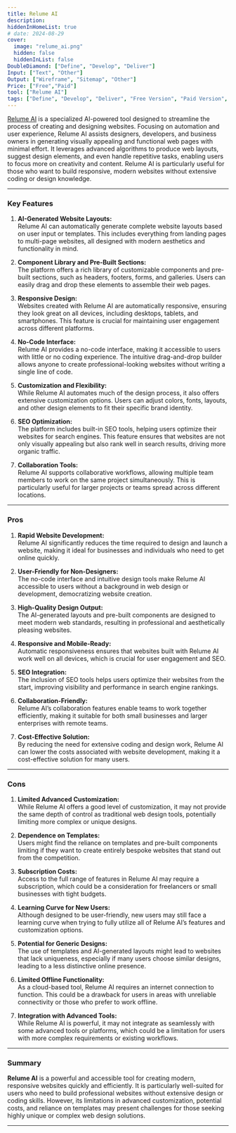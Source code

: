```yaml
---
title: Relume AI  
description:  
hiddenInHomeList: true  
# date: 2024-08-29  
cover:  
  image: "relume_ai.png"  
  hidden: false  
  hiddenInList: false  
DoubleDiamond: ["Define", "Develop", "Deliver"]
Input: ["Text", "Other"]
Output: ["Wireframe", "Sitemap", "Other"]
Price: ["Free","Paid"]
tool: ["Relume AI"]
tags: ["Define", "Develop", "Deliver", "Free Version", "Paid Version", "Website Design", "Prototyping", "UI/UX Design"]
---
```


[Relume AI](https://www.relume.io/) is a specialized AI-powered tool designed to streamline the process of creating and designing websites. Focusing on automation and user experience, Relume AI assists designers, developers, and business owners in generating visually appealing and functional web pages with minimal effort. It leverages advanced algorithms to produce web layouts, suggest design elements, and even handle repetitive tasks, enabling users to focus more on creativity and content. Relume AI is particularly useful for those who want to build responsive, modern websites without extensive coding or design knowledge.

---

### **Key Features**

1. **AI-Generated Website Layouts:**  
   Relume AI can automatically generate complete website layouts based on user input or templates. This includes everything from landing pages to multi-page websites, all designed with modern aesthetics and functionality in mind.

2. **Component Library and Pre-Built Sections:**  
   The platform offers a rich library of customizable components and pre-built sections, such as headers, footers, forms, and galleries. Users can easily drag and drop these elements to assemble their web pages.

3. **Responsive Design:**  
   Websites created with Relume AI are automatically responsive, ensuring they look great on all devices, including desktops, tablets, and smartphones. This feature is crucial for maintaining user engagement across different platforms.

4. **No-Code Interface:**  
   Relume AI provides a no-code interface, making it accessible to users with little or no coding experience. The intuitive drag-and-drop builder allows anyone to create professional-looking websites without writing a single line of code.

5. **Customization and Flexibility:**  
   While Relume AI automates much of the design process, it also offers extensive customization options. Users can adjust colors, fonts, layouts, and other design elements to fit their specific brand identity.

6. **SEO Optimization:**  
   The platform includes built-in SEO tools, helping users optimize their websites for search engines. This feature ensures that websites are not only visually appealing but also rank well in search results, driving more organic traffic.

7. **Collaboration Tools:**  
   Relume AI supports collaborative workflows, allowing multiple team members to work on the same project simultaneously. This is particularly useful for larger projects or teams spread across different locations.

---

### **Pros**

1. **Rapid Website Development:**  
   Relume AI significantly reduces the time required to design and launch a website, making it ideal for businesses and individuals who need to get online quickly.

2. **User-Friendly for Non-Designers:**  
   The no-code interface and intuitive design tools make Relume AI accessible to users without a background in web design or development, democratizing website creation.

3. **High-Quality Design Output:**  
   The AI-generated layouts and pre-built components are designed to meet modern web standards, resulting in professional and aesthetically pleasing websites.

4. **Responsive and Mobile-Ready:**  
   Automatic responsiveness ensures that websites built with Relume AI work well on all devices, which is crucial for user engagement and SEO.

5. **SEO Integration:**  
   The inclusion of SEO tools helps users optimize their websites from the start, improving visibility and performance in search engine rankings.

6. **Collaboration-Friendly:**  
   Relume AI’s collaboration features enable teams to work together efficiently, making it suitable for both small businesses and larger enterprises with remote teams.

7. **Cost-Effective Solution:**  
   By reducing the need for extensive coding and design work, Relume AI can lower the costs associated with website development, making it a cost-effective solution for many users.

---

### **Cons**

1. **Limited Advanced Customization:**  
   While Relume AI offers a good level of customization, it may not provide the same depth of control as traditional web design tools, potentially limiting more complex or unique designs.

2. **Dependence on Templates:**  
   Users might find the reliance on templates and pre-built components limiting if they want to create entirely bespoke websites that stand out from the competition.

3. **Subscription Costs:**  
   Access to the full range of features in Relume AI may require a subscription, which could be a consideration for freelancers or small businesses with tight budgets.

4. **Learning Curve for New Users:**  
   Although designed to be user-friendly, new users may still face a learning curve when trying to fully utilize all of Relume AI’s features and customization options.

5. **Potential for Generic Designs:**  
   The use of templates and AI-generated layouts might lead to websites that lack uniqueness, especially if many users choose similar designs, leading to a less distinctive online presence.

6. **Limited Offline Functionality:**  
   As a cloud-based tool, Relume AI requires an internet connection to function. This could be a drawback for users in areas with unreliable connectivity or those who prefer to work offline.

7. **Integration with Advanced Tools:**  
   While Relume AI is powerful, it may not integrate as seamlessly with some advanced tools or platforms, which could be a limitation for users with more complex requirements or existing workflows.

---

### **Summary**

**Relume AI** is a powerful and accessible tool for creating modern, responsive websites quickly and efficiently. It is particularly well-suited for users who need to build professional websites without extensive design or coding skills. However, its limitations in advanced customization, potential costs, and reliance on templates may present challenges for those seeking highly unique or complex web design solutions.

---
